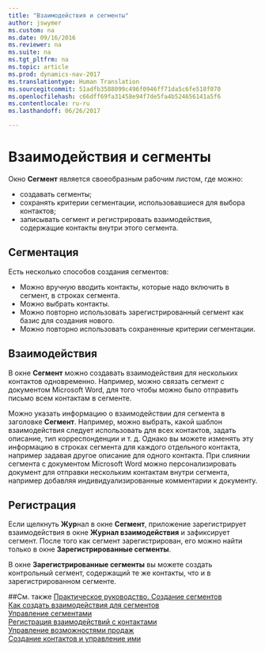 ```yaml
---
title: "Взаимодействия и сегменты"
author: jswymer
ms.custom: na
ms.date: 09/16/2016
ms.reviewer: na
ms.suite: na
ms.tgt_pltfrm: na
ms.topic: article
ms.prod: dynamics-nav-2017
ms.translationtype: Human Translation
ms.sourcegitcommit: 51adfb3588099c496f0946ff71da5c6fe518f070
ms.openlocfilehash: c66dff69fa31458e94f7de5fa4b524656141a5f6
ms.contentlocale: ru-ru
ms.lasthandoff: 06/26/2017

---
```

# <a name="interactions-and-segments"></a>Взаимодействия и сегменты
Окно **Сегмент** является своеобразным рабочим листом, где можно:

* создавать сегменты;
* сохранять критерии сегментации, использовавшиеся для выбора контактов;
* записывать сегмент и регистрировать взаимодействия, содержащие контакты внутри этого сегмента.

## <a name="segmenting"></a>Сегментация
Есть несколько способов создания сегментов:

* Можно вручную вводить контакты, которые надо включить в сегмент, в строках сегмента.
* Можно выбрать контакты.
* Можно повторно использовать зарегистрированный сегмент как базис для создания нового.
* Можно повторно использовать сохраненные критерии сегментации.

## <a name="interactions"></a>Взаимодействия
В окне **Сегмент** можно создавать взаимодействия для нескольких контактов одновременно. Например, можно связать сегмент с документом Microsoft Word, для того чтобы можно было отправить письмо всем контактам в сегменте.

Можно указать информацию о взаимодействии для сегмента в заголовке **Сегмент**. Например, можно выбрать, какой шаблон взаимодействия следует использовать для всех контактов, задать описание, тип корреспонденции и т. д. Однако вы можете изменять эту информацию в строках сегмента для каждого отдельного контакта, например задавая другое описание для одного контакта. При слиянии сегмента с документом Microsoft Word можно персонализировать документ для отправки нескольким контактам внутри сегмента, например добавляя индивидуализированные комментарии к документу.

## <a name="logging"></a>Регистрация
Если щелкнуть **Жур**нал в окне **Сегмент**, приложение зарегистрирует взаимодействия в окне **Журнал взаимодействия** и зафиксирует сегмент. После того как сегмент зарегистрирован, его можно найти только в окне **Зарегистрированные сегменты**.

В окне **Зарегистрированные сегменты** вы можете создать контрольный сегмент, содержащий те же контакты, что и в зарегистрированном сегменте.


##<a name="see-also"></a>См. также
[Практическое руководство. Создание сегментов](marketing-how-create-segment.md)  
[Как создать взаимодействия для сегментов](marketing-how-create-interactions.md)  
[Управление сегментами](marketing-segments.md)  
[Регистрация взаимодействий с контактами](marketing-interactions.md)  
[Управление возможностями продаж](marketing-manage-sales-opportunities.md)  
[Создание контактов и управление ими](marketing-contacts.md)

